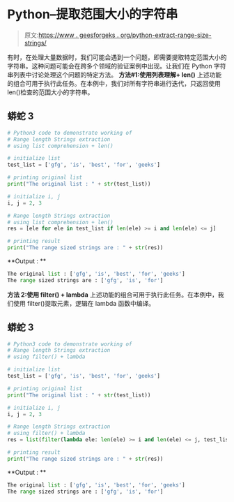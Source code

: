 # Python–提取范围大小的字符串

> 原文:[https://www . geesforgeks . org/python-extract-range-size-strings/](https://www.geeksforgeeks.org/python-extract-range-sized-strings/)

有时，在处理大量数据时，我们可能会遇到一个问题，即需要提取特定范围大小的字符串。这种问题可能会在跨多个领域的验证案例中出现。让我们在 Python 字符串列表中讨论处理这个问题的特定方法。
**方法#1:使用列表理解+ len()**
上述功能的组合可用于执行此任务。在本例中，我们对所有字符串进行迭代，只返回使用 len()检查的范围大小的字符串。

## 蟒蛇 3

```py
# Python3 code to demonstrate working of
# Range length Strings extraction
# using list comprehension + len()

# initialize list
test_list = ['gfg', 'is', 'best', 'for', 'geeks']

# printing original list
print("The original list : " + str(test_list))

# initialize i, j
i, j = 2, 3

# Range length Strings extraction
# using list comprehension + len()
res = [ele for ele in test_list if len(ele) >= i and len(ele) <= j]

# printing result
print("The range sized strings are : " + str(res))
```

**Output : **

```py
The original list : ['gfg', 'is', 'best', 'for', 'geeks']
The range sized strings are : ['gfg', 'is', 'for']
```

**方法 2:使用 filter() + lambda**
上述功能的组合可用于执行此任务。在本例中，我们使用 filter()提取元素，逻辑在 lambda 函数中编译。

## 蟒蛇 3

```py
# Python3 code to demonstrate working of
# Range length Strings extraction
# using filter() + lambda

# initialize list
test_list = ['gfg', 'is', 'best', 'for', 'geeks']

# printing original list
print("The original list : " + str(test_list))

# initialize i, j
i, j = 2, 3

# Range length Strings extraction
# using filter() + lambda
res = list(filter(lambda ele: len(ele) >= i and len(ele) <= j, test_list))

# printing result
print("The range sized strings are : " + str(res))
```

**Output : **

```py
The original list : ['gfg', 'is', 'best', 'for', 'geeks']
The range sized strings are : ['gfg', 'is', 'for']
```